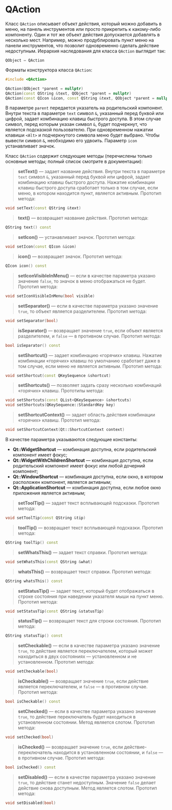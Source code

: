 # QAction

Класс `QAction` описывает объект действия, который можно добавить в меню, на панель инструментов или просто прикрепить к какому-либо компоненту. Один и тот же объект действия допускается добавлять в несколько мест. Например, можно продублировать пункт меню на панели инструментов, что позволит одновременно сделать действие недоступным. Иерархия наследования для класса `QAction` выглядит так:
```
QObject — QAction
```

Форматы конструктора класса `QAction`:
```c++
#include <QAction>

QAction(QObject *parent = nullptr)
QAction(const QString &text, QObject *parent = nullptr)
QAction(const QIcon &icon, const QString &text, QObject *parent = nullptr)
```

В параметре `parent` передается указатель на родительский компонент. Внутри текста в параметре `text` символ `&`, указанный перед буквой или цифрой, задает комбинацию клавиш быстрого доступа. В этом случае символ, перед которым указан символ `&`, будет подчеркнут, что является подсказкой пользователю. При одновременном нажатии клавиши `<Alt>` и подчеркнутого символа меню будет выбрано. Чтобы вывести символ `&`, необходимо его удвоить. Параметр `icon` устанавливает значок.

Класс `QAction` содержит следующие методы (перечислены только основные методы; полный список смотрите в документации):

> **setText()** — задает название действия. Внутри текста в параметре `text` символ `&`, указанный перед буквой или цифрой, задает комбинацию клавиш быстрого доступа. Нажатие комбинации клавиш быстрого доступа сработает только в том случае, если меню, в котором находится пункт, является активным. Прототип метода:
```c++
void setText(const QString &text)
```

> **text()** — возвращает название действия. Прототип метода:
```c++
QString text() const
```

> **setIcon()** — устанавливает значок. Прототип метода:
```c++
void setIcon(const QIcon &icon)
```

> **icon()** — возвращает значок. Прототип метода:
```c++
QIcon icon() const
```

> **setIconVisibleInMenu()** — если в качестве параметра указано значение `false`, то значок в меню отображаться не будет. Прототип метода:
```c++
void setIconVisibleInMenu(bool visible)
```

> **setSeparator()** — если в качестве параметра указано значение `true`, то объект является разделителем. Прототип метода:
```c++
void setSeparator(bool)
```

> **isSeparator()** — возвращает значение `true`, если объект является разделителем, и `false` — в противном случае. Прототип метода:
```c++
bool isSeparator() const
```

> **setShortcut()** — задает комбинацию «горячих» клавиш. Нажатие комбинации «горячих» клавиш по умолчанию сработает даже в том случае, если меню не является активным. Прототип метода:
```c++
void setShortcut(const QKeySequence &shortcut)
```

> **setShortcuts()** — позволяет задать сразу несколько комбинаций «горячих» клавиш. Прототипы метода:
```c++
void setShortcuts(const QList<QKeySequence> &shortcuts)
void setShortcuts(QKeySequence::StandardKey key)
```

> **setShortcutContext()** — задает область действия комбинации «горячих» клавиш. Прототип метода:
```c++
void setShortcutContext(Qt::ShortcutContext context)
```

В качестве параметра указываются следующие константы:
* **Qt::WidgetShortcut** — комбинация доступна, если родительский компонент имеет фокус;
* **Qt::WidgetWithChildrenShortcut** — комбинация доступна, если родительский компонент имеет фокус или любой дочерний компонент;
* **Qt::WindowShortcut** — комбинация доступна, если окно, в котором расположен компонент, является активным;
* **Qt::ApplicationShortcut** — комбинация доступна, если любое окно приложения является активным;

> **setToolTip()** — задает текст всплывающей подсказки. Прототип метода:
```c++
void setToolTip(const QString &tip)
```

> **toolTip()** — возвращает текст всплывающей подсказки. Прототип метода:
```c++
QString toolTip() const
```

> **setWhatsThis()** — задает текст справки. Прототип метода:
```c++
void setWhatsThis(const QString &what)
```

> **whatsThis()** — возвращает текст справки. Прототип метода:
```c++
QString whatsThis() const
```

> **setStatusTip()** — задает текст, который будет отображаться в строке состояния при наведении указателя мыши на пункт меню. Прототип метода:
```c++
void setStatusTip(const QString &statusTip)
```

> **statusTip()** — возвращает текст для строки состояния. Прототип метода:
```c++
QString statusTip() const
```

> **setCheckable()** — если в качестве параметра указано значение `true`, то действие является переключателем, который может находиться в двух состояниях — установленном и не установленном. Прототип метода:
```c++
void setCheckable(bool)
```

> **isCheckable()** — возвращает значение `true`, если действие является переключателем, и `false` — в противном случае. Прототип метода:
```c++
bool isCheckable() const
```

> **setChecked()** — если в качестве параметра указано значение `true`, то действие переключатель будет находиться в установленном состоянии. Метод является слотом. Прототип метода:
```c++
void setChecked(bool)
```

> **isChecked()** — возвращает значение `true`, если действие-переключатель находится в установленном состоянии, и `false` — в противном случае. Прототип метода:
```c++
bool isChecked() const
```

> **setDisabled()** — если в качестве параметра указано значение `true`, то действие станет недоступным. Значение `false` делает действие снова доступным. Метод является слотом. Прототип метода:
```c++
void setDisabled(bool)
```










